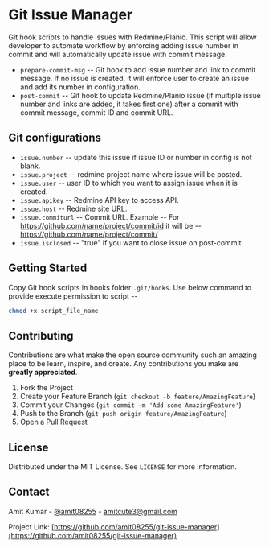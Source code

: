 # Git Issue Manager

Git hook scripts to handle issues with Redmine/Planio. 
This script will allow developer to automate workflow by enforcing adding issue number in commit and will automatically update issue with commit message.


* `prepare-commit-msg` -- Git hook to add issue number and link to commit message. If no issue is created, it will enforce user to create an issue and add its number in configuration.
* `post-commit` -- Git hook to update Redmine/Planio issue (if multiple issue number and links are added, it takes first one) after a commit with commit message, commit ID and commit URL.


## Git configurations

* `issue.number` -- update this issue if issue ID or number in config is not blank.
* `issue.project` -- redmine project name where issue will be posted.
* `issue.user` -- user ID to which you want to assign issue when it is created.
* `issue.apikey` -- Redmine API key to access API.
* `issue.host` -- Redmine site URL.
* `issue.commiturl` -- Commit URL. Example -- For https://github.com/name/project/commit/id it will be -- https://github.com/name/project/commit/
* `issue.isclosed` -- "true" if you want to close issue on post-commit

## Getting Started

Copy Git hook scripts in hooks folder `.git/hooks`.
Use below command to provide execute permission to script --

```sh
chmod +x script_file_name
```


<!-- CONTRIBUTING -->
## Contributing

Contributions are what make the open source community such an amazing place to be learn, inspire, and create. Any contributions you make are **greatly appreciated**.

1. Fork the Project
2. Create your Feature Branch (`git checkout -b feature/AmazingFeature`)
3. Commit your Changes (`git commit -m 'Add some AmazingFeature'`)
4. Push to the Branch (`git push origin feature/AmazingFeature`)
5. Open a Pull Request



<!-- LICENSE -->
## License

Distributed under the MIT License. See `LICENSE` for more information.



<!-- CONTACT -->
## Contact

Amit Kumar - [@amit08255](https://twitter.com/amit08255) - amitcute3@gmail.com

Project Link: [https://github.com/amit08255/git-issue-manager](https://github.com/amit08255/git-issue-manager)

